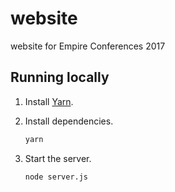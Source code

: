 website
=======

website for Empire Conferences 2017

## Running locally

1. Install [Yarn](https://yarnpkg.com/).
1. Install dependencies.

    ```sh
    yarn
    ```

1. Start the server.

    ```sh
    node server.js
    ```
